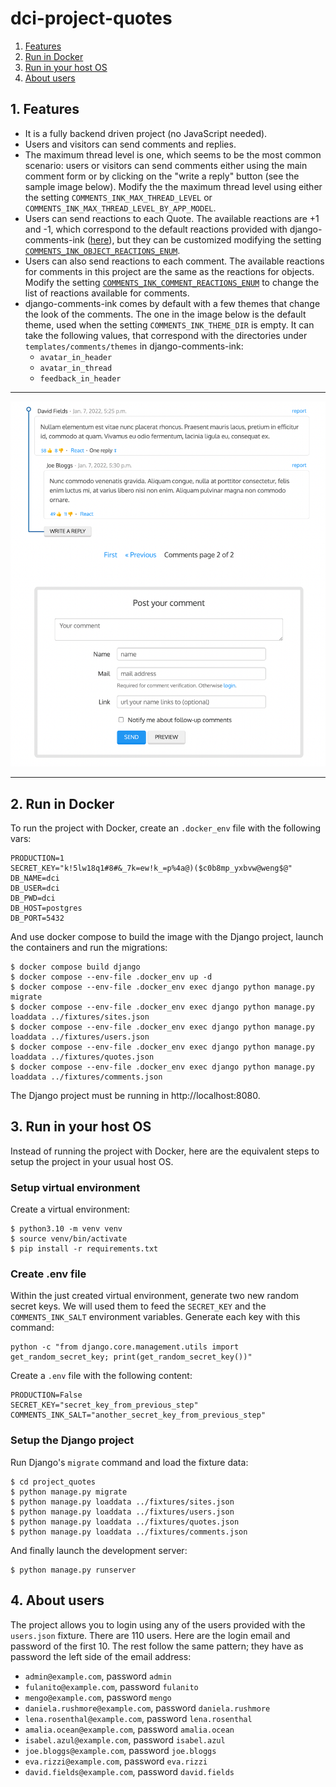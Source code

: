 # dci-project-quotes

 1. [Features](#1-features)
 2. [Run in Docker](#2-run-in-docker)
 3. [Run in your host OS](#3-run-in-your-host-os)
 4. [About users](#4-about-users)

## 1. Features

 * It is a fully backend driven project (no JavaScript needed).
 * Users and visitors can send comments and replies.
 * The maximum thread level is one, which seems to be the most common scenario: users or visitors can send comments either using the main comment form or by clicking on the "write a reply" button (see the sample image below). Modify the the maximum thread level using either the setting `COMMENTS_INK_MAX_THREAD_LEVEL` or `COMMENTS_INK_MAX_THREAD_LEVEL_BY_APP_MODEL`.
 * Users can send reactions to each Quote. The available reactions are +1 and -1, which correspond to the default reactions provided with django-comments-ink ([here](https://github.com/comments-ink/django-comments-ink/blob/0abfbee5e02a8886f646d4bd39b3e4d89e699823/django_comments_ink/models.py#L392)), but they can be customized modifying the setting [`COMMENTS_INK_OBJECT_REACTIONS_ENUM`](https://github.com/comments-ink/django-comments-ink/blob/0abfbee5e02a8886f646d4bd39b3e4d89e699823/django_comments_ink/conf/defaults.py#L38).
 * Users can also send reactions to each comment. The available reactions for comments in this project are the same as the reactions for objects. Modify the setting [`COMMENTS_INK_COMMENT_REACTIONS_ENUM`](https://github.com/comments-ink/django-comments-ink/blob/0abfbee5e02a8886f646d4bd39b3e4d89e699823/django_comments_ink/conf/defaults.py#L35) to change the list of reactions available for comments.
 * django-comments-ink comes by default with a few themes that change the look of the comments. The one in the image below is the default theme, used when the setting `COMMENTS_INK_THEME_DIR` is empty. It can take the following values, that correspond with the directories under `templates/comments/themes` in django-comments-ink:
   * `avatar_in_header`
   * `avatar_in_thread`
   * `feedback_in_header`


<p align="center"><hr /><img src="cover.png"><hr /></p>

## 2. Run in Docker

To run the project with Docker, create an `.docker_env` file with the following vars:

    PRODUCTION=1
    SECRET_KEY="k!5lw18q1#8#&_7k=ew!k_=p%4a@)($c0b8mp_yxbvw@weng$@"
    DB_NAME=dci
    DB_USER=dci
    DB_PWD=dci
    DB_HOST=postgres
    DB_PORT=5432

And use docker compose to build the image with the Django project, launch the containers and run the migrations:

    $ docker compose build django
    $ docker compose --env-file .docker_env up -d
    $ docker compose --env-file .docker_env exec django python manage.py migrate
    $ docker compose --env-file .docker_env exec django python manage.py loaddata ../fixtures/sites.json
    $ docker compose --env-file .docker_env exec django python manage.py loaddata ../fixtures/users.json
    $ docker compose --env-file .docker_env exec django python manage.py loaddata ../fixtures/quotes.json
    $ docker compose --env-file .docker_env exec django python manage.py loaddata ../fixtures/comments.json

The Django project must be running in http://localhost:8080.

## 3. Run in your host OS

Instead of running the project with Docker, here are the equivalent steps to setup the project in your usual host OS.

### Setup virtual environment

Create a virtual environment:

    $ python3.10 -m venv venv
    $ source venv/bin/activate
    $ pip install -r requirements.txt

### Create .env file

Within the just created virtual environment, generate two new random secret keys. We will used them to feed the `SECRET_KEY` and the `COMMENTS_INK_SALT` environment variables. Generate each key with this command:

    python -c "from django.core.management.utils import get_random_secret_key; print(get_random_secret_key())"

Create a `.env` file with the following content:

    PRODUCTION=False
    SECRET_KEY="secret_key_from_previous_step"
    COMMENTS_INK_SALT="another_secret_key_from_previous_step"

### Setup the Django project

Run Django's `migrate` command and load the fixture data:

    $ cd project_quotes
    $ python manage.py migrate
    $ python manage.py loaddata ../fixtures/sites.json
    $ python manage.py loaddata ../fixtures/users.json
    $ python manage.py loaddata ../fixtures/quotes.json
    $ python manage.py loaddata ../fixtures/comments.json

And finally launch the development server:

    $ python manage.py runserver

## 4. About users

The project allows you to login using any of the users provided with the `users.json` fixture. There are 110 users. Here are the login email and password of the first 10. The rest follow the same pattern; they have as password the left side of the email address:

 * `admin@example.com`, password `admin`
 * `fulanito@example.com`, password `fulanito`
 * `mengo@example.com`, password `mengo`
 * `daniela.rushmore@example.com`, password `daniela.rushmore`
 * `lena.rosenthal@example.com`, password `lena.rosenthal`
 * `amalia.ocean@example.com`, password `amalia.ocean`
 * `isabel.azul@example.com`, password `isabel.azul`
 * `joe.bloggs@example.com`, password `joe.bloggs`
 * `eva.rizzi@example.com`, password `eva.rizzi`
 * `david.fields@example.com`, password `david.fields`
